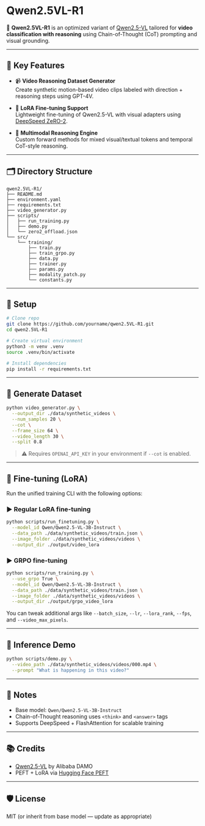 # Qwen2.5VL-R1

🚀 **Qwen2.5VL-R1** is an optimized variant of [Qwen2.5-VL](https://github.com/QwenLM/Qwen-VL) tailored for **video classification with reasoning** using Chain-of-Thought (CoT) prompting and visual grounding.

---

## 🧠 Key Features

- 📹 **Video Reasoning Dataset Generator**  
  Create synthetic motion-based video clips labeled with direction + reasoning steps using GPT-4V.

- 🧪 **LoRA Fine-tuning Support**  
  Lightweight fine-tuning of Qwen2.5-VL with visual adapters using [DeepSpeed ZeRO-2](https://www.deepspeed.ai/tutorials/zero/).

- 🧠 **Multimodal Reasoning Engine**  
  Custom forward methods for mixed visual/textual tokens and temporal CoT-style reasoning.

---

## 🗂️ Directory Structure

```
qwen2.5VL-R1/
├── README.md
├── environment.yaml
├── requirements.txt
├── video_generator.py
├── scripts/
│   ├── run_training.py
│   ├── demo.py
│   └── zero2_offload.json
└── src/
    └── training/
        ├── train.py
        ├── train_grpo.py
        ├── data.py
        ├── trainer.py
        ├── params.py
        ├── modality_patch.py
        └── constants.py
```

---

## 🔧 Setup

```bash
# Clone repo
git clone https://github.com/yourname/qwen2.5VL-R1.git
cd qwen2.5VL-R1

# Create virtual environment
python3 -m venv .venv
source .venv/bin/activate

# Install dependencies
pip install -r requirements.txt
```

---

## 📼 Generate Dataset

```bash
python video_generator.py \
  --output_dir ./data/synthetic_videos \
  --num_samples 20 \
  --cot \
  --frame_size 64 \
  --video_length 30 \
  --split 0.8
```

> ⚠️ Requires `OPENAI_API_KEY` in your environment if `--cot` is enabled.

---

## 🧪 Fine-tuning (LoRA)

Run the unified training CLI with the following options:

### ▶️ Regular LoRA fine-tuning

```bash
python scripts/run_finetuning.py \
  --model_id Qwen/Qwen2.5-VL-3B-Instruct \
  --data_path ./data/synthetic_videos/train.json \
  --image_folder ./data/synthetic_videos/videos \
  --output_dir ./output/video_lora
```

### ▶️ GRPO fine-tuning

```bash
python scripts/run_training.py \
  --use_grpo True \
  --model_id Qwen/Qwen2.5-VL-3B-Instruct \
  --data_path ./data/synthetic_videos/train.json \
  --image_folder ./data/synthetic_videos/videos \
  --output_dir ./output/grpo_video_lora
```

You can tweak additional args like `--batch_size`, `--lr`, `--lora_rank`, `--fps`, and `--video_max_pixels`.

---

## 🧠 Inference Demo

```bash
python scripts/demo.py \
  --video_path ./data/synthetic_videos/videos/000.mp4 \
  --prompt "What is happening in this video?"
```

---

## 📎 Notes

- Base model: `Qwen/Qwen2.5-VL-3B-Instruct`
- Chain-of-Thought reasoning uses `<think>` and `<answer>` tags
- Supports DeepSpeed + FlashAttention for scalable training

---

## 📚 Credits

- [Qwen2.5-VL](https://github.com/QwenLM/Qwen-VL) by Alibaba DAMO
- PEFT + LoRA via [Hugging Face PEFT](https://github.com/huggingface/peft)

---

## 🛡 License

MIT (or inherit from base model — update as appropriate)
